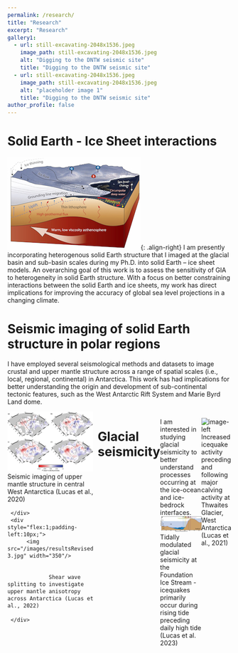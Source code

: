 ```yaml
---
permalink: /research/
title: "Research"
excerpt: "Research"
gallery1:
  - url: still-excavating-2048x1536.jpeg
    image_path: still-excavating-2048x1536.jpeg
    alt: "Digging to the DNTW seismic site"
    title: "Digging to the DNTW seismic site"
  - url: still-excavating-2048x1536.jpeg
    image_path: still-excavating-2048x1536.jpeg
    alt: "placeholder image 1"
    title: "Digging to the DNTW seismic site"
author_profile: false
---
```


# Solid Earth - Ice Sheet interactions 
![image-right](/images/cryocartoon.jpg){: .align-right} I am presently incorporating heterogenous solid Earth structure that I imaged at the glacial basin and sub-basin scales during my Ph.D. into solid Earth – ice sheet models. 
An overarching goal of this work is to assess the sensitivity of GIA to heterogeneity in solid Earth structure. With a focus on better constraining interactions 
between the solid Earth and ice sheets, my work has direct implications for improving the accuracy of global sea level projections in a changing climate. 


# Seismic imaging of solid Earth structure in polar regions 
I have employed several seismological methods and datasets to image crustal and upper mantle structure across a range of spatial scales (i.e., local, regional, continental) in Antarctica.
This work has had implications for better understanding the origin and development of sub-continental tectonic features, such as the West Antarctic 
Rift System and Marie Byrd Land dome. 

<div style="display:flex">
     <div style="flex:1;padding-right:10px;">
          <img src="/images/1-s2.0-S0012821X20303812-gr003.jpg" width="400"/>
   		   Seismic imaging of upper mantle structure in central West Antarctica (Lucas et al., 2020)

     </div>
     <div style="flex:1;padding-left:10px;">
          <img src="/images/resultsRevised 3.jpg" width="350"/>
          
          
                 Shear wave splitting to investigate upper mantle anisotropy across Antarctica (Lucas et al., 2022)

     </div>
</div>





# Glacial seismicity 
I am interested in studying glacial seismicity to better understand processes occurring at the ice-ocean and ice-bedrock interfaces. 
![image-left](/images/fis_profile.jpg) 
Tidally modulated glacial seismicity at the Foundation Ice Stream - icequakes primarily occur during rising tide preceding daily high tide (Lucas et al. 2023)

![image-left](/images/tg_icezoomed[3777].jpg) 
Increased icequake activity preceding and following major calving activity at Thwaites Glacier, West Antarctica (Lucas et al., 2021)
